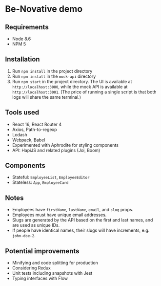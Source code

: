 # Be-Novative demo

## Requirements
- Node 8.6
- NPM 5

## Installation
1. Run `npm install` in the project directory
2. Run `npm install` in the `mock-api` directory
3. Run `npm start` in the project directory. The UI is available at `http://localhost:3000`, while the mock API is available at `http://localhost:3001`. (The price of running a single script is that both logs will share the same terminal.)

## Tools used
- React 16, React Router 4
- Axios, Path-to-regexp
- Lodash
- Webpack, Babel
- Experimented with Aphrodite for styling components
- API: HapiJS and related plugins (Joi, Boom)

## Components
- Stateful: `EmployeeList`, `EmployeeEditor`
- Stateless: `App`, `EmployeeCard`

## Notes
- Employees have `firstName`, `lastName`, `email`, and `slug` props.
- Employees must have unique email addresses.
- Slugs are generated by the API based on the first and last names, and are used as unique IDs.
- If people have identical names, their slugs will have increments, e.g. `john-doe-2`.

## Potential improvements
- Minifying and code splitting for production
- Considering Redux
- Unit tests including snapshots with Jest
- Typing interfaces with Flow